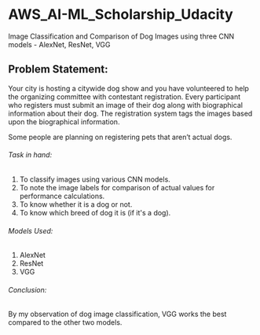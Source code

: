 # AWS_AI-ML_Scholarship_Udacity
Image Classification and Comparison of Dog Images using three CNN models - AlexNet, ResNet, VGG 

## Problem Statement:

Your city is hosting a citywide dog show and you have volunteered to help the organizing committee with contestant registration. Every participant who registers must submit an image of their dog along with biographical information about their dog. The registration system tags the images based upon the biographical information.

Some people are planning on registering pets that aren’t actual dogs.

###### Task in hand:

1. To classify images using various CNN models.
2. To note the image labels for comparison of actual values for performance calculations.
3. To know whether it is a dog or not.
4. To know which breed of dog it is (if it's a dog).

###### Models Used:

1. AlexNet
2. ResNet
3. VGG

###### Conclusion: 

By my observation of dog image classification, VGG works the best compared to the other two models.

